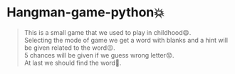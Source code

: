 # Hangman-game-python:boom:

> This is a small game that we used to play in childhood:smile:.  
> Selecting the mode of game we get a word with blanks and a hint will be given related to the word:wink:.  
> 5 chances will be given if we guess wrong letter:worried:.  
> At last we should find the word:runner:.  
